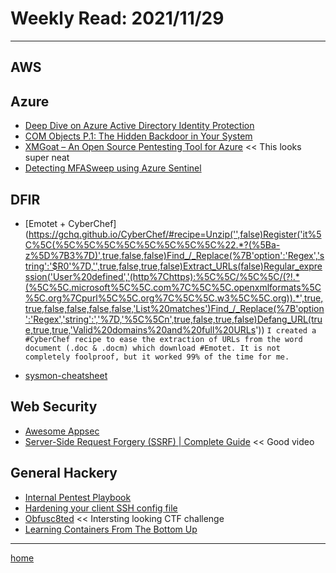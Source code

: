 # Weekly Read: 2021/11/29
----

## AWS



## Azure

 * [Deep Dive on Azure Active Directory Identity Protection](https://techcommunity.microsoft.com/t5/azure-active-directory-identity/deep-dive-on-azure-active-directory-identity-protection/ba-p/2365686)
 * [COM Objects P.1: The Hidden Backdoor in Your System](https://medium.com/maltrak/com-objects-p-1-the-hidden-backdoor-in-your-system-947ac4285e85)
 * [XMGoat – An Open Source Pentesting Tool for Azure](https://www.xmcyber.com/xmgoat-an-open-source-pentesting-tool-for-azure/)    << This looks super neat
 * [Detecting MFASweep using Azure Sentinel](https://zolder.io/detecting-mfasweep-using-azure-sentinel/)

## DFIR
 
 * [Emotet + CyberChef](https://gchq.github.io/CyberChef/#recipe=Unzip('',false)Register('it%5C%5C(%5C%5C%5C%5C%5C%5C%5C%5C%22.*?(%5Ba-z%5D%7B3%7D)',true,false,false)Find_/_Replace(%7B'option':'Regex','string':'$R0'%7D,'',true,false,true,false)Extract_URLs(false)Regular_expression('User%20defined','(http%7Chttps):%5C%5C/%5C%5C/(?!.*(%5C%5C.microsoft%5C%5C.com%7C%5C%5C.openxmlformats%5C%5C.org%7Cpurl%5C%5C.org%7C%5C%5C.w3%5C%5C.org)).*',true,true,false,false,false,false,'List%20matches')Find_/_Replace(%7B'option':'Regex','string':','%7D,'%5C%5Cn',true,false,true,false)Defang_URL(true,true,true,'Valid%20domains%20and%20full%20URLs'))
   `I created a #CyberChef recipe to ease the extraction of URLs from the word
   document (.doc & .docm) which download #Emotet. It is not completely
   foolproof, but it worked 99% of the time for me.`

 * [sysmon-cheatsheet](https://github.com/olafhartong/sysmon-cheatsheet)

## Web Security

 * [Awesome Appsec](https://github.com/paragonie/awesome-appsec)
 * [Server-Side Request Forgery (SSRF) | Complete Guide](https://www.youtube.com/watch?v=ih5R_c16bKc)    << Good video


## General Hackery

 * [Internal Pentest Playbook](https://github.com/sdcampbell/Internal-Pentest-Playbook) 
 * [Hardening your client SSH config file](https://montour.me/hardening-your-client-ssh-config-file-43eb596425d4)
 * [Obfusc8ted](https://github.com/RoseSecurity/Obfusc8ted)    << Intersting looking CTF challenge
 * [Learning Containers From The Bottom Up](https://iximiuz.com/en/posts/container-learning-path/)

----
[home](index.md)
